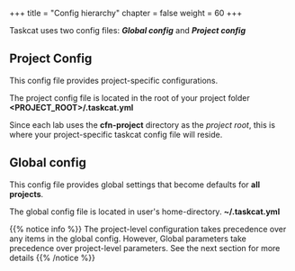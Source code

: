 +++
title = "Config hierarchy"
chapter = false
weight = 60
+++


Taskcat uses two config files: _**Global config**_  and _**Project config**_

## Project Config
This config file provides project-specific configurations.

The project config file is located in the root of your project folder **\<PROJECT_ROOT\>/.taskcat.yml**

Since each lab uses the **cfn-project** directory as the _project root_, this is where your project-specific taskcat config file will reside.

## Global config
This config file provides global settings that become defaults for **all projects**.

The global config file is located in user's home-directory.  **~/.taskcat.yml**

{{% notice info %}}
The project-level configuration takes precedence over any items in the global config. However, Global parameters take precedence over project-level parameters. See the next section for more details
{{% /notice %}}
